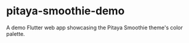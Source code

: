 # pitaya-smoothie-demo

A demo Flutter web app showcasing the Pitaya Smoothie theme's color palette.

